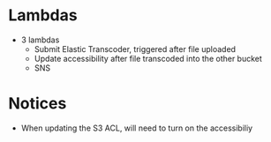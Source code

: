 # Lambdas
- 3 lambdas
  - Submit Elastic Transcoder, triggered after file uploaded
  - Update accessibility after file transcoded into the other bucket
  - SNS

# Notices
- When updating the S3 ACL, will need to turn on the accessibiliy
